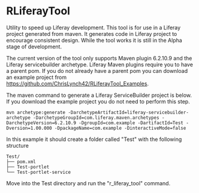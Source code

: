 RLiferayTool
============
Utility to speed up Liferay development.  This tool is for use in a Liferay project generated from maven.  It generates code in Liferay project to encourage consistent design.  While the tool works it is still in the Alpha stage of development.

The current version of the tool only supports Maven plugin 6.2.10.9 and the Liferay servicebuilder archetype.  Liferay Maven plugins require you to have a parent pom.  If you do not already have a parent pom you can download an example project from https://github.com/ChrisLynch42/RLiferayTool_Examples.

The maven command to generate a Liferay ServiceBuilder project is below.  If you download the example project you do not need to perform this step.

```
mvn archetype:generate -DarchetypeArtifactId=liferay-servicebuilder-archetype -DarchetypeGroupId=com.liferay.maven.archetypes -DarchetypeVersion=6.2.10.9 -DgroupId=com.example -DartifactId=Test -Dversion=1.00.000 -DpackageName=com.example -DinteractiveMode=false
```
In this example it should create a folder called "Test" with the following structure

~~~
Test/
├── pom.xml
├── Test-portlet
└── Test-portlet-service
~~~

Move into the Test directory and run the "r_liferay_tool" command.
